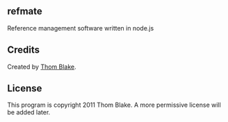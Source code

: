 ## refmate ##

Reference management software written in node.js

## Credits ##

Created by [Thom Blake](https://github.com/thomblake).

## License ##

This program is copyright 2011 Thom Blake.  A more permissive license
will be added later.

